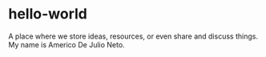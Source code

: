 # hello-world

A place where we store ideas, resources, or even share and discuss things.
My name is Americo De Julio Neto.
